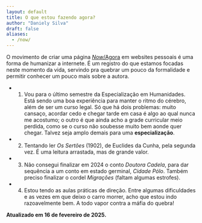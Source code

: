 ```yaml
---
layout: default
title: O que estou fazendo agora?
author: "Daniely Silva"
draft: false
aliases:
  - /now/
---
```

O movimento de criar uma página [*Now*/Agora](https://nownownow.com/about) em websites pessoais é uma forma de humanizar a internete. É um registro do que estamos focadas neste momento da vida, servindo pra quebrar um pouco da formalidade e permitir conhecer um pouco mais sobre a autora.

* 1. Vou para o último semestre da Especialização em Humanidades. Está sendo uma boa experiência para manter o ritmo do cérebro, além de ser um curso legal. Só que há dois problemas: muito cansaço, acordar cedo e chegar tarde em casa é algo ao qual nunca me acostumo; o outro é que ainda acho a grade curricular meio perdida, como se o curso não soubesse muito bem aonde quer chegar. Talvez seja amplo demais para uma **especialização**.

* 2. Tentando ler *Os Sertões* (1902), de Euclides da Cunha, pela segunda vez. É uma leitura arrastada, mas de grande valor.

* 3. Não consegui finalizar em 2024 o conto *Doutora Cadela*, para dar sequência a um conto em estado germinal, *Cidade Pólo*. Também preciso finalizar o cordel *Migrações* (faltam algumas estrofes).

* 4. Estou tendo as aulas práticas de direção. Entre algumas dificuldades e as vezes em que deixo o carro morrer, acho que estou indo razoavelmente bem. A todo vapor contra a máfia do quebra!

**Atualizado em 16 de fevereiro de 2025.**

